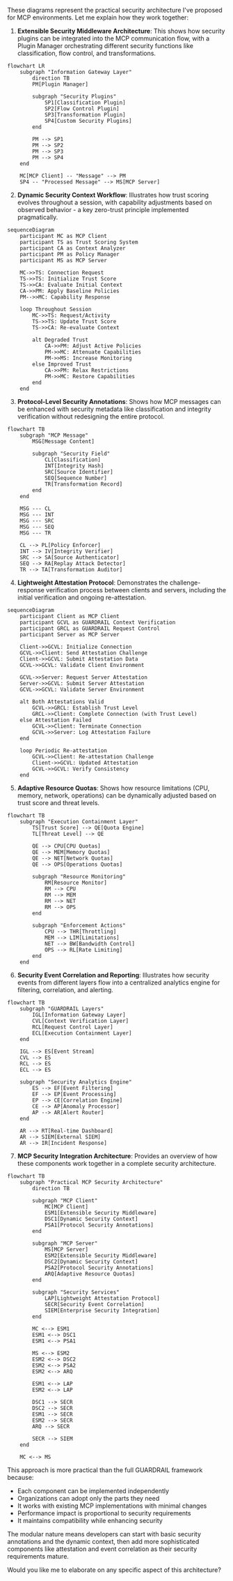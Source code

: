 These diagrams represent the practical security architecture I've proposed for MCP environments. Let me explain how they work together:

1. **Extensible Security Middleware Architecture**: This shows how security plugins can be integrated into the MCP communication flow, with a Plugin Manager orchestrating different security functions like classification, flow control, and transformations.


```mermaid
flowchart LR
    subgraph "Information Gateway Layer"
        direction TB
        PM[Plugin Manager]
        
        subgraph "Security Plugins"
            SP1[Classification Plugin]
            SP2[Flow Control Plugin]
            SP3[Transformation Plugin]
            SP4[Custom Security Plugins]
        end
        
        PM --> SP1
        PM --> SP2
        PM --> SP3
        PM --> SP4
    end
    
    MC[MCP Client] -- "Message" --> PM
    SP4 -- "Processed Message" --> MS[MCP Server]
```

2. **Dynamic Security Context Workflow**: Illustrates how trust scoring evolves throughout a session, with capability adjustments based on observed behavior - a key zero-trust principle implemented pragmatically.

```mermaid
sequenceDiagram
    participant MC as MCP Client
    participant TS as Trust Scoring System
    participant CA as Context Analyzer
    participant PM as Policy Manager
    participant MS as MCP Server
    
    MC->>TS: Connection Request
    TS->>TS: Initialize Trust Score
    TS->>CA: Evaluate Initial Context
    CA->>PM: Apply Baseline Policies
    PM-->>MC: Capability Response
    
    loop Throughout Session
        MC->>TS: Request/Activity
        TS->>TS: Update Trust Score
        TS->>CA: Re-evaluate Context
        
        alt Degraded Trust
            CA->>PM: Adjust Active Policies
            PM->>MC: Attenuate Capabilities
            PM->>MS: Increase Monitoring
        else Improved Trust
            CA->>PM: Relax Restrictions
            PM->>MC: Restore Capabilities
        end
    end
```

3. **Protocol-Level Security Annotations**: Shows how MCP messages can be enhanced with security metadata like classification and integrity verification without redesigning the entire protocol.

```mermaid
flowchart TB
    subgraph "MCP Message"
        MSG[Message Content]
        
        subgraph "Security Field"
            CL[Classification]
            INT[Integrity Hash]
            SRC[Source Identifier]
            SEQ[Sequence Number]
            TR[Transformation Record]
        end
    end
    
    MSG --- CL
    MSG --- INT
    MSG --- SRC
    MSG --- SEQ
    MSG --- TR
    
    CL --> PL[Policy Enforcer]
    INT --> IV[Integrity Verifier]
    SRC --> SA[Source Authenticator]
    SEQ --> RA[Replay Attack Detector]
    TR --> TA[Transformation Auditor]
```

4. **Lightweight Attestation Protocol**: Demonstrates the challenge-response verification process between clients and servers, including the initial verification and ongoing re-attestation.

```mermaid
sequenceDiagram
    participant Client as MCP Client
    participant GCVL as GUARDRAIL Context Verification
    participant GRCL as GUARDRAIL Request Control
    participant Server as MCP Server
    
    Client->>GCVL: Initialize Connection
    GCVL->>Client: Send Attestation Challenge
    Client->>GCVL: Submit Attestation Data
    GCVL->>GCVL: Validate Client Environment
    
    GCVL->>Server: Request Server Attestation
    Server->>GCVL: Submit Server Attestation
    GCVL->>GCVL: Validate Server Environment
    
    alt Both Attestations Valid
        GCVL->>GRCL: Establish Trust Level
        GRCL->>Client: Complete Connection (with Trust Level)
    else Attestation Failed
        GCVL->>Client: Terminate Connection
        GCVL->>Server: Log Attestation Failure
    end
    
    loop Periodic Re-attestation
        GCVL->>Client: Re-attestation Challenge
        Client->>GCVL: Updated Attestation
        GCVL->>GCVL: Verify Consistency
    end
```

5. **Adaptive Resource Quotas**: Shows how resource limitations (CPU, memory, network, operations) can be dynamically adjusted based on trust score and threat levels.

```mermaid
flowchart TB
    subgraph "Execution Containment Layer"
        TS[Trust Score] --> QE[Quota Engine]
        TL[Threat Level] --> QE
        
        QE --> CPU[CPU Quotas]
        QE --> MEM[Memory Quotas]
        QE --> NET[Network Quotas]
        QE --> OPS[Operations Quotas]
        
        subgraph "Resource Monitoring"
            RM[Resource Monitor]
            RM --> CPU
            RM --> MEM
            RM --> NET
            RM --> OPS
        end
        
        subgraph "Enforcement Actions"
            CPU --> THR[Throttling]
            MEM --> LIM[Limitations]
            NET --> BW[Bandwidth Control]
            OPS --> RL[Rate Limiting]
        end
    end
```

6. **Security Event Correlation and Reporting**: Illustrates how security events from different layers flow into a centralized analytics engine for filtering, correlation, and alerting.

```mermaid
flowchart TB
    subgraph "GUARDRAIL Layers"
        IGL[Information Gateway Layer]
        CVL[Context Verification Layer]
        RCL[Request Control Layer]
        ECL[Execution Containment Layer]
    end
    
    IGL --> ES[Event Stream]
    CVL --> ES
    RCL --> ES
    ECL --> ES
    
    subgraph "Security Analytics Engine"
        ES --> EF[Event Filtering]
        EF --> EP[Event Processing]
        EP --> CE[Correlation Engine]
        CE --> AP[Anomaly Processor]
        AP --> AR[Alert Router]
    end
    
    AR --> RT[Real-time Dashboard]
    AR --> SIEM[External SIEM]
    AR --> IR[Incident Response]
```

7. **MCP Security Integration Architecture**: Provides an overview of how these components work together in a complete security architecture.

```mermaid
flowchart TB
    subgraph "Practical MCP Security Architecture"
        direction TB
        
        subgraph "MCP Client"
            MC[MCP Client]
            ESM1[Extensible Security Middleware]
            DSC1[Dynamic Security Context]
            PSA1[Protocol Security Annotations]
        end
        
        subgraph "MCP Server"
            MS[MCP Server]
            ESM2[Extensible Security Middleware]
            DSC2[Dynamic Security Context]
            PSA2[Protocol Security Annotations]
            ARQ[Adaptive Resource Quotas]
        end
        
        subgraph "Security Services"
            LAP[Lightweight Attestation Protocol]
            SECR[Security Event Correlation]
            SIEM[Enterprise Security Integration]
        end
        
        MC <--> ESM1
        ESM1 <--> DSC1
        ESM1 <--> PSA1
        
        MS <--> ESM2
        ESM2 <--> DSC2
        ESM2 <--> PSA2
        ESM2 <--> ARQ
        
        ESM1 <--> LAP
        ESM2 <--> LAP
        
        DSC1 --> SECR
        DSC2 --> SECR
        ESM1 --> SECR
        ESM2 --> SECR
        ARQ --> SECR
        
        SECR --> SIEM
    end
    
    MC <--> MS
```

This approach is more practical than the full GUARDRAIL framework because:

- Each component can be implemented independently
- Organizations can adopt only the parts they need
- It works with existing MCP implementations with minimal changes
- Performance impact is proportional to security requirements
- It maintains compatibility while enhancing security

The modular nature means developers can start with basic security annotations and the dynamic context, then add more sophisticated components like attestation and event correlation as their security requirements mature.

Would you like me to elaborate on any specific aspect of this architecture?
